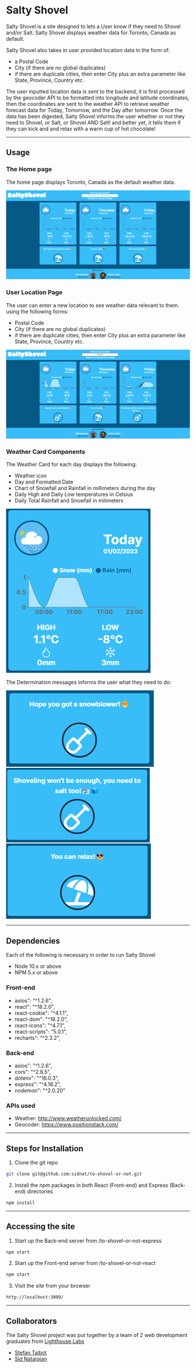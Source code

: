 # Salty Shovel

Salty Shovel is a site designed to lets a User know if they need to Shovel and/or Salt. Salty Shovel displays weather data for Toronto, Canada as default.

Salty Shovel also takes in user provided location data in the form of:
- a Postal Code
- City (if there are no global duplicates)
- if there are duplicate cities, then enter City plus an extra parameter like State, Province, Country etc.

The user inputted location data is sent to the backend, it is first processed by the geocoder API to be formatted into longitude and latitude coordinates, then the coordinates are sent to the weather API to retrieve weather forecast data for Today, Tomorrow, and the Day after tomorrow. Once the data has been digested, Salty Shovel informs the user whether or not they need to Shovel, or Salt, or Shovel AND Salt! and better yet, it tells them if they can kick and and relax with a warm cup of hot chocolate!

---

## Usage

### The Home page
 
 The home page displays Toronto, Canada as the default weather data.

![The landing page](to-shovel-or-not-react/public/images/landing.png)

### User Location Page

 The user can enter a new location to see weather data relevant to them. using the following forms:
 - Postal Code
 - City (if there are no global duplicates)
 - if there are duplicate cities, then enter City plus an extra parameter like State, Province, Country etc.


![User Location weather page](to-shovel-or-not-react/public/images/userlocation.png)

### Weather Card Components

 The Weather Card for each day displays the following:
 - Weather icon
 - Day and Formatted Date
 - Chart of Snowfall and Rainfall in millimeters during the day
 - Daily High and Daily Low temperatures in Celsius
 - Daily Total Rainfall and Snowfall in milimeters 

![Weather Card](to-shovel-or-not-react/public/images/weathercard.png)

 The Determination messages informs the user what they need to do:

![Weather Card](to-shovel-or-not-react/public/images/shovel.png)
![Weather Card](to-shovel-or-not-react/public/images/shovelandsalt.png)
![Weather Card](to-shovel-or-not-react/public/images/relax.png)

---

## Dependencies

Each of the following is necessary in order to run Salty Shovel

- Node 10.x or above
- NPM 5.x or above

### Front-end

- axios": "^1.2.6",
- react": "^18.2.0",
- react-cookie": "^4.1.1",
- react-dom": "^18.2.0",
- react-icons": "^4.7.1",
- react-scripts": "5.0.1",
- recharts": "^2.3.2",

### Back-end

- axios": "^1.2.6",
- cors": "^2.8.5",
- dotenv": "^16.0.3",
- express": "^4.18.2",
- nodemon": "^2.0.20"

### APIs used

- Weather: http://www.weatherunlocked.com/
- Geocoder: https://www.positionstack.com/

---

## Steps for Installation

1. Clone the git repo

```sh
git clone git@github.com:sidnat/to-shovel-or-not.git
```

2. Install the npm packages in both React (Front-end) and Express (Back-end) directories

```sh
npm install
```

---

## Accessing the site

1. Start up the Back-end server from /to-shovel-or-not-express

```sh
npm start
```

2. Start up the Front-end server from /to-shovel-or-not-react

```sh
npm start
```

3. Visit the site from your browser

```sh
http://localhost:3000/
```

---

## Collaborators

The Salty Shovel project was put together by a team of 2 web development graduates from [Lighthouse Labs](https://www.lighthouselabs.ca/)

- [Stefan Talbot](https://github.com/TeaBizzy)
- [Sid Natarajan](https://github.com/sidnat)
